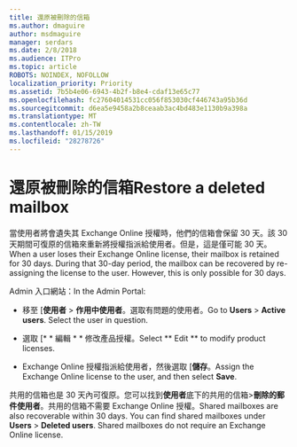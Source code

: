 ```yaml
---
title: 還原被刪除的信箱
ms.author: dmaguire
author: msdmaguire
manager: serdars
ms.date: 2/8/2018
ms.audience: ITPro
ms.topic: article
ROBOTS: NOINDEX, NOFOLLOW
localization_priority: Priority
ms.assetid: 7b5b4e06-6943-4b2f-b8e4-cdaf13e65c77
ms.openlocfilehash: fc27604014531cc056f853030cf446743a95b36d
ms.sourcegitcommit: d6ea5e9458a2b8ceaab3ac4bd483e1130b9a398a
ms.translationtype: MT
ms.contentlocale: zh-TW
ms.lasthandoff: 01/15/2019
ms.locfileid: "28278726"
---
```

# <a name="restore-a-deleted-mailbox"></a><span data-ttu-id="16f15-102">還原被刪除的信箱</span><span class="sxs-lookup"><span data-stu-id="16f15-102">Restore a deleted mailbox</span></span>

<span data-ttu-id="16f15-p101">當使用者將會遺失其 Exchange Online 授權時，他們的信箱會保留 30 天。該 30 天期間可復原的信箱來重新將授權指派給使用者。但是，這是僅可能 30 天。</span><span class="sxs-lookup"><span data-stu-id="16f15-p101">When a user loses their Exchange Online license, their mailbox is retained for 30 days. During that 30-day period, the mailbox can be recovered by re-assigning the license to the user. However, this is only possible for 30 days.</span></span>
  
<span data-ttu-id="16f15-106">Admin 入口網站：</span><span class="sxs-lookup"><span data-stu-id="16f15-106">In the Admin Portal:</span></span>
  
- <span data-ttu-id="16f15-p102">移至 [**使用者** \> **作用中使用者**。選取有問題的使用者。</span><span class="sxs-lookup"><span data-stu-id="16f15-p102">Go to **Users** \> **Active users**. Select the user in question.</span></span>
    
- <span data-ttu-id="16f15-109">選取 [\* \* 編輯 \* \* 修改產品授權。</span><span class="sxs-lookup"><span data-stu-id="16f15-109">Select \*\* Edit \*\* to modify product licenses.</span></span> 
    
- <span data-ttu-id="16f15-110">Exchange Online 授權指派給使用者，然後選取 [**儲存**。</span><span class="sxs-lookup"><span data-stu-id="16f15-110">Assign the Exchange Online license to the user, and then select **Save**.</span></span>
    
<span data-ttu-id="16f15-p103">共用的信箱也是 30 天內可復原。您可以找到**使用者**底下的共用的信箱\>**刪除的郵件使用者**。共用的信箱不需要 Exchange Online 授權。</span><span class="sxs-lookup"><span data-stu-id="16f15-p103">Shared mailboxes are also recoverable within 30 days. You can find shared mailboxes under **Users** \> **Deleted users**. Shared mailboxes do not require an Exchange Online license.</span></span>
  

